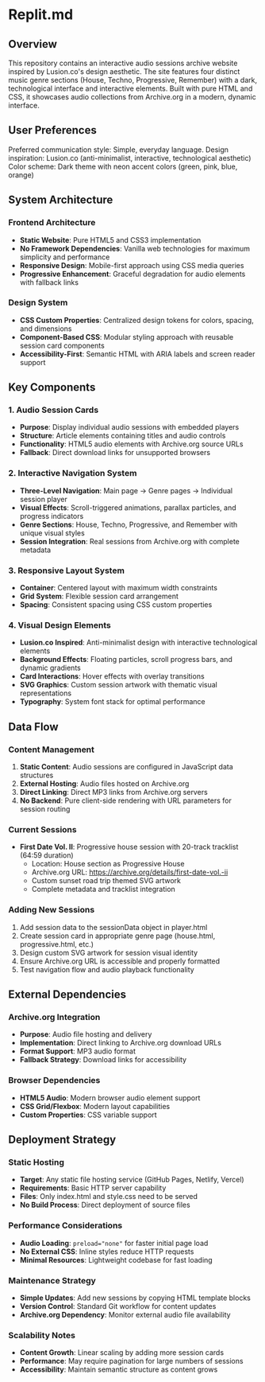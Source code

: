 # Replit.md

## Overview

This repository contains an interactive audio sessions archive website inspired by Lusion.co's design aesthetic. The site features four distinct music genre sections (House, Techno, Progressive, Remember) with a dark, technological interface and interactive elements. Built with pure HTML and CSS, it showcases audio collections from Archive.org in a modern, dynamic interface.

## User Preferences

Preferred communication style: Simple, everyday language.
Design inspiration: Lusion.co (anti-minimalist, interactive, technological aesthetic)
Color scheme: Dark theme with neon accent colors (green, pink, blue, orange)

## System Architecture

### Frontend Architecture
- **Static Website**: Pure HTML5 and CSS3 implementation
- **No Framework Dependencies**: Vanilla web technologies for maximum simplicity and performance
- **Responsive Design**: Mobile-first approach using CSS media queries
- **Progressive Enhancement**: Graceful degradation for audio elements with fallback links

### Design System
- **CSS Custom Properties**: Centralized design tokens for colors, spacing, and dimensions
- **Component-Based CSS**: Modular styling approach with reusable session card components
- **Accessibility-First**: Semantic HTML with ARIA labels and screen reader support

## Key Components

### 1. Audio Session Cards
- **Purpose**: Display individual audio sessions with embedded players
- **Structure**: Article elements containing titles and audio controls
- **Functionality**: HTML5 audio elements with Archive.org source URLs
- **Fallback**: Direct download links for unsupported browsers

### 2. Interactive Navigation System
- **Three-Level Navigation**: Main page → Genre pages → Individual session player
- **Visual Effects**: Scroll-triggered animations, parallax particles, and progress indicators
- **Genre Sections**: House, Techno, Progressive, and Remember with unique visual styles
- **Session Integration**: Real sessions from Archive.org with complete metadata

### 3. Responsive Layout System
- **Container**: Centered layout with maximum width constraints
- **Grid System**: Flexible session card arrangement
- **Spacing**: Consistent spacing using CSS custom properties

### 4. Visual Design Elements
- **Lusion.co Inspired**: Anti-minimalist design with interactive technological elements
- **Background Effects**: Floating particles, scroll progress bars, and dynamic gradients
- **Card Interactions**: Hover effects with overlay transitions
- **SVG Graphics**: Custom session artwork with thematic visual representations
- **Typography**: System font stack for optimal performance

## Data Flow

### Content Management
1. **Static Content**: Audio sessions are configured in JavaScript data structures
2. **External Hosting**: Audio files hosted on Archive.org
3. **Direct Linking**: Direct MP3 links from Archive.org servers
4. **No Backend**: Pure client-side rendering with URL parameters for session routing

### Current Sessions
- **First Date Vol. II**: Progressive house session with 20-track tracklist (64:59 duration)
  - Location: House section as Progressive House
  - Archive.org URL: https://archive.org/details/first-date-vol.-ii
  - Custom sunset road trip themed SVG artwork
  - Complete metadata and tracklist integration

### Adding New Sessions
1. Add session data to the sessionData object in player.html
2. Create session card in appropriate genre page (house.html, progressive.html, etc.)
3. Design custom SVG artwork for session visual identity
4. Ensure Archive.org URL is accessible and properly formatted
5. Test navigation flow and audio playback functionality

## External Dependencies

### Archive.org Integration
- **Purpose**: Audio file hosting and delivery
- **Implementation**: Direct linking to Archive.org download URLs
- **Format Support**: MP3 audio format
- **Fallback Strategy**: Download links for accessibility

### Browser Dependencies
- **HTML5 Audio**: Modern browser audio element support
- **CSS Grid/Flexbox**: Modern layout capabilities
- **Custom Properties**: CSS variable support

## Deployment Strategy

### Static Hosting
- **Target**: Any static file hosting service (GitHub Pages, Netlify, Vercel)
- **Requirements**: Basic HTTP server capability
- **Files**: Only index.html and style.css need to be served
- **No Build Process**: Direct deployment of source files

### Performance Considerations
- **Audio Loading**: `preload="none"` for faster initial page load
- **No External CSS**: Inline styles reduce HTTP requests
- **Minimal Resources**: Lightweight codebase for fast loading

### Maintenance Strategy
- **Simple Updates**: Add new sessions by copying HTML template blocks
- **Version Control**: Standard Git workflow for content updates
- **Archive.org Dependency**: Monitor external audio file availability

### Scalability Notes
- **Content Growth**: Linear scaling by adding more session cards
- **Performance**: May require pagination for large numbers of sessions
- **Accessibility**: Maintain semantic structure as content grows